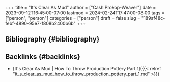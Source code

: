 +++
title = "It's Clear As Mud"
author = ["Cash Prokop-Weaver"]
date = 2023-09-12T16:45:00-07:00
lastmod = 2024-02-24T17:47:00-08:00
tags = ["person", "person"]
categories = ["person"]
draft = false
slug = "189af48c-febf-4890-95e7-f808b2400b6b"
+++

## Bibliography {#bibliography}

<style>.csl-entry{text-indent: -1.5em; margin-left: 1.5em;}</style><div class="csl-bib-body">
</div>


## Backlinks {#backlinks}

-   [It's Clear As Mud | How To Throw Production Pottery Part 1]({{< relref "it_s_clear_as_mud_how_to_throw_production_pottery_part_1.md" >}})
